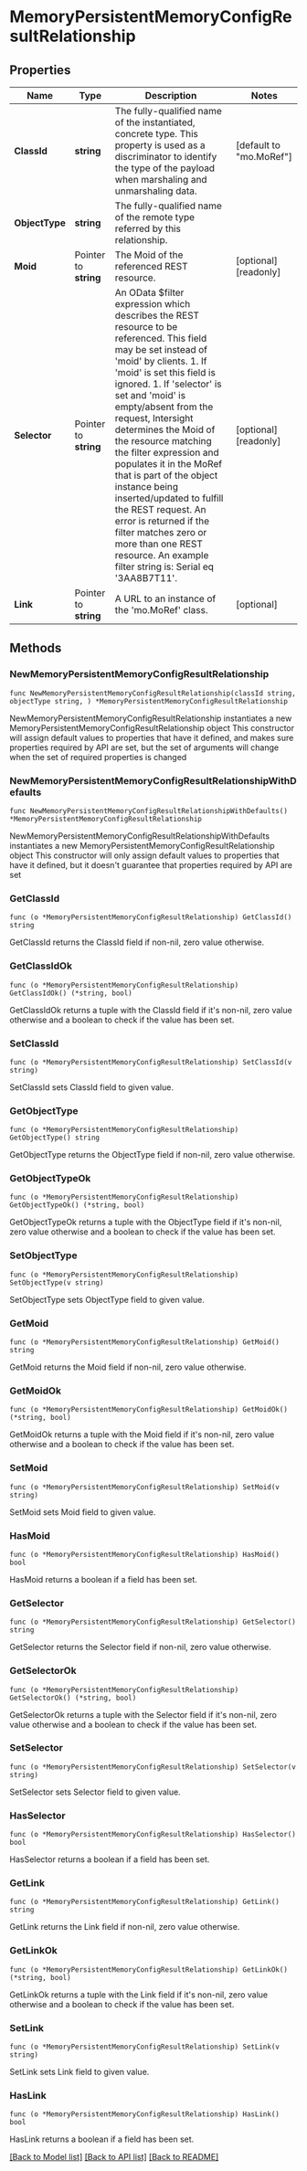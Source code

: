 # MemoryPersistentMemoryConfigResultRelationship

## Properties

Name | Type | Description | Notes
------------ | ------------- | ------------- | -------------
**ClassId** | **string** | The fully-qualified name of the instantiated, concrete type. This property is used as a discriminator to identify the type of the payload when marshaling and unmarshaling data. | [default to "mo.MoRef"]
**ObjectType** | **string** | The fully-qualified name of the remote type referred by this relationship. | 
**Moid** | Pointer to **string** | The Moid of the referenced REST resource. | [optional] [readonly] 
**Selector** | Pointer to **string** | An OData $filter expression which describes the REST resource to be referenced. This field may be set instead of &#39;moid&#39; by clients. 1. If &#39;moid&#39; is set this field is ignored. 1. If &#39;selector&#39; is set and &#39;moid&#39; is empty/absent from the request, Intersight determines the Moid of the resource matching the filter expression and populates it in the MoRef that is part of the object instance being inserted/updated to fulfill the REST request. An error is returned if the filter matches zero or more than one REST resource. An example filter string is: Serial eq &#39;3AA8B7T11&#39;. | [optional] [readonly] 
**Link** | Pointer to **string** | A URL to an instance of the &#39;mo.MoRef&#39; class. | [optional] 

## Methods

### NewMemoryPersistentMemoryConfigResultRelationship

`func NewMemoryPersistentMemoryConfigResultRelationship(classId string, objectType string, ) *MemoryPersistentMemoryConfigResultRelationship`

NewMemoryPersistentMemoryConfigResultRelationship instantiates a new MemoryPersistentMemoryConfigResultRelationship object
This constructor will assign default values to properties that have it defined,
and makes sure properties required by API are set, but the set of arguments
will change when the set of required properties is changed

### NewMemoryPersistentMemoryConfigResultRelationshipWithDefaults

`func NewMemoryPersistentMemoryConfigResultRelationshipWithDefaults() *MemoryPersistentMemoryConfigResultRelationship`

NewMemoryPersistentMemoryConfigResultRelationshipWithDefaults instantiates a new MemoryPersistentMemoryConfigResultRelationship object
This constructor will only assign default values to properties that have it defined,
but it doesn't guarantee that properties required by API are set

### GetClassId

`func (o *MemoryPersistentMemoryConfigResultRelationship) GetClassId() string`

GetClassId returns the ClassId field if non-nil, zero value otherwise.

### GetClassIdOk

`func (o *MemoryPersistentMemoryConfigResultRelationship) GetClassIdOk() (*string, bool)`

GetClassIdOk returns a tuple with the ClassId field if it's non-nil, zero value otherwise
and a boolean to check if the value has been set.

### SetClassId

`func (o *MemoryPersistentMemoryConfigResultRelationship) SetClassId(v string)`

SetClassId sets ClassId field to given value.


### GetObjectType

`func (o *MemoryPersistentMemoryConfigResultRelationship) GetObjectType() string`

GetObjectType returns the ObjectType field if non-nil, zero value otherwise.

### GetObjectTypeOk

`func (o *MemoryPersistentMemoryConfigResultRelationship) GetObjectTypeOk() (*string, bool)`

GetObjectTypeOk returns a tuple with the ObjectType field if it's non-nil, zero value otherwise
and a boolean to check if the value has been set.

### SetObjectType

`func (o *MemoryPersistentMemoryConfigResultRelationship) SetObjectType(v string)`

SetObjectType sets ObjectType field to given value.


### GetMoid

`func (o *MemoryPersistentMemoryConfigResultRelationship) GetMoid() string`

GetMoid returns the Moid field if non-nil, zero value otherwise.

### GetMoidOk

`func (o *MemoryPersistentMemoryConfigResultRelationship) GetMoidOk() (*string, bool)`

GetMoidOk returns a tuple with the Moid field if it's non-nil, zero value otherwise
and a boolean to check if the value has been set.

### SetMoid

`func (o *MemoryPersistentMemoryConfigResultRelationship) SetMoid(v string)`

SetMoid sets Moid field to given value.

### HasMoid

`func (o *MemoryPersistentMemoryConfigResultRelationship) HasMoid() bool`

HasMoid returns a boolean if a field has been set.

### GetSelector

`func (o *MemoryPersistentMemoryConfigResultRelationship) GetSelector() string`

GetSelector returns the Selector field if non-nil, zero value otherwise.

### GetSelectorOk

`func (o *MemoryPersistentMemoryConfigResultRelationship) GetSelectorOk() (*string, bool)`

GetSelectorOk returns a tuple with the Selector field if it's non-nil, zero value otherwise
and a boolean to check if the value has been set.

### SetSelector

`func (o *MemoryPersistentMemoryConfigResultRelationship) SetSelector(v string)`

SetSelector sets Selector field to given value.

### HasSelector

`func (o *MemoryPersistentMemoryConfigResultRelationship) HasSelector() bool`

HasSelector returns a boolean if a field has been set.

### GetLink

`func (o *MemoryPersistentMemoryConfigResultRelationship) GetLink() string`

GetLink returns the Link field if non-nil, zero value otherwise.

### GetLinkOk

`func (o *MemoryPersistentMemoryConfigResultRelationship) GetLinkOk() (*string, bool)`

GetLinkOk returns a tuple with the Link field if it's non-nil, zero value otherwise
and a boolean to check if the value has been set.

### SetLink

`func (o *MemoryPersistentMemoryConfigResultRelationship) SetLink(v string)`

SetLink sets Link field to given value.

### HasLink

`func (o *MemoryPersistentMemoryConfigResultRelationship) HasLink() bool`

HasLink returns a boolean if a field has been set.


[[Back to Model list]](../README.md#documentation-for-models) [[Back to API list]](../README.md#documentation-for-api-endpoints) [[Back to README]](../README.md)


